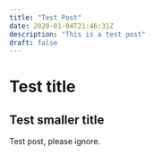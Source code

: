```yaml
---
title: "Test Post"
date: 2020-01-04T21:46:31Z
description: "This is a test post"
draft: false
---
```


# Test title
## Test smaller title
Test post, please ignore.
